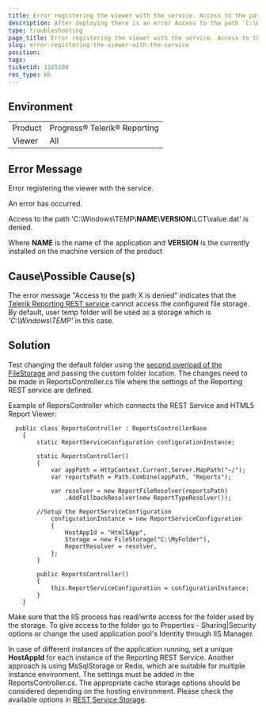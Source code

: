 ```yaml
---
title: Error registering the viewer with the service. Access to the path X is denied.
description: After deploying there is an error Access to the path 'C:\Windows\TEMP\<NAME>\<VERSION>\LCT\value.dat' is denied.
type: troubleshooting
page_title: Error registering the viewer with the service. Access to the path X is denied.
slug: error-registering-the-viewer-with-the-service
position: 
tags: 
ticketid: 1165109
res_type: kb
---
```


## Environment
<table>
	<tr>
		<td>Product</td>
		<td>Progress® Telerik® Reporting </td>
	</tr>
	<tr>
		<td>Viewer</td>
		<td>All</td>
	</tr>
</table>


## Error Message
Error registering the viewer with the service. 

An error has occurred. 

Access to the path 'C:\Windows\TEMP\\**NAME**\\**VERSION**\LCT\value.dat' is denied.

Where **NAME** is the name of the application and **VERSION** is the currently installed on the machine version of the product

## Cause\Possible Cause(s)
The error message "Access to the path X is denied" indicates that the [Telerik Reporting REST service](https://docs.telerik.com/reporting/telerik-reporting-rest-conception) cannot access the configured file storage. By default, user temp folder will be used as a storage which is *'C:\Windows\TEMP'* in this case. 

## Solution
Test changing the default folder using the [second overload of the FileStorage](https://docs.telerik.com/reporting/m-telerik-reporting-cache-file-filestorage--ctor-1) and passing the custom folder location. The changes need to be made in ReportsController.cs file where the settings of the Reporting REST service are defined.

Example of ReporsController which connects the REST Service and HTML5 Report Viewer:
```CSharp
  public class ReportsController : ReportsControllerBase
    {
        static ReportServiceConfiguration configurationInstance;

        static ReportsController()
        {
            var appPath = HttpContext.Current.Server.MapPath("~/");
            var reportsPath = Path.Combine(appPath, "Reports");
			
            var resolver = new ReportFileResolver(reportsPath)
                .AddFallbackResolver(new ReportTypeResolver());

	    //Setup the ReportServiceConfiguration
            configurationInstance = new ReportServiceConfiguration
            {
                HostAppId = "Html5App",
                Storage = new FileStorage("C:\MyFolder"),
                ReportResolver = resolver,
            };
        }

        public ReportsController()
        {
            this.ReportServiceConfiguration = configurationInstance;
        }
    }
```

Make sure that the IIS process has read/write access for the folder used by the storage. To give access to the folder go to Properties - Sharing|Security options or change the used application pool's Identity through IIS Manager.

In case of different instances of the application running, set a unique **HostAppId** for each instance of the Reporting REST Service. Another approach is using MsSqlStorage or Redis, which are suitable for multiple instance environment. The settings must be added in the ReportsController.cs.
The appropriate cache storage options should be considered depending on the hosting environment. Please check the available options in [REST Service Storage](https://docs.telerik.com/reporting/telerik-reporting-rest-service-storage).
